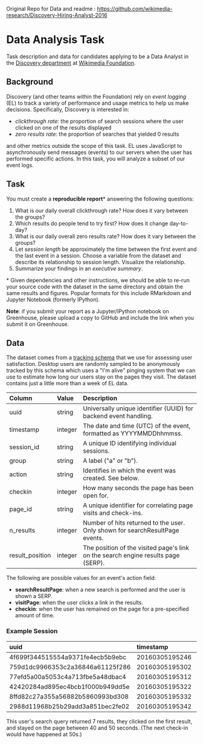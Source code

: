 Original Repo for Data and readme : https://github.com/wikimedia-research/Discovery-Hiring-Analyst-2016

# Data Analysis Task

Task description and data for candidates applying to be a Data Analyst in the [Discovery department](https://www.mediawiki.org/wiki/Wikimedia_Discovery) at [Wikimedia Foundation](https://wikimediafoundation.org/wiki/Home).

## Background

Discovery (and other teams within the Foundation) rely on *event logging* (EL) to track a variety of performance and usage metrics to help us make decisions. Specifically, Discovery is interested in:

- *clickthrough rate*: the proportion of search sessions where the user clicked on one of the results displayed
- *zero results rate*: the proportion of searches that yielded 0 results

and other metrics outside the scope of this task. EL uses JavaScript to asynchronously send messages (events) to our servers when the user has performed specific actions. In this task, you will analyze a subset of our event logs.

## Task

You must create a **reproducible report**\* answering the following questions:

1. What is our daily overall clickthrough rate? How does it vary between the groups?
2. Which results do people tend to try first? How does it change day-to-day?
3. What is our daily overall zero results rate? How does it vary between the groups?
4. Let *session length* be approximately the time between the first event and the last event in a session. Choose a variable from the dataset and describe its relationship to session length. Visualize the relationship.
5. Summarize your findings in an *executive summary*.

\* Given dependencies and other instructions, we should be able to re-run your source code with the dataset in the same directory and obtain the same results and figures. Popular formats for this include RMarkdown and Jupyter Notebook (formerly IPython).

**Note**: if you submit your report as a Jupyter/IPython notebook on Greenhouse, please upload a copy to GitHub and include the link when you submit it on Greenhouse.

## Data

The dataset comes from a [tracking schema](https://meta.wikimedia.org/wiki/Schema:TestSearchSatisfaction2) that we use for assessing user satisfaction. Desktop users are randomly sampled to be anonymously tracked by this schema which uses a "I'm alive" pinging system that we can use to estimate how long our users stay on the pages they visit. The dataset contains just a little more than a week of EL data.

| Column          | Value   | Description                                                                       |
|:----------------|:--------|:----------------------------------------------------------------------------------|
| uuid            | string  | Universally unique identifier (UUID) for backend event handling.                  |
| timestamp       | integer | The date and time (UTC) of the event, formatted as YYYYMMDDhhmmss.                |
| session_id      | string  | A unique ID identifying individual sessions.                                      |
| group           | string  | A label ("a" or "b").                                     |
| action          | string  | Identifies in which the event was created. See below.                             |
| checkin         | integer | How many seconds the page has been open for.                                      |
| page_id         | string  | A unique identifier for correlating page visits and check-ins.                    |
| n_results       | integer | Number of hits returned to the user. Only shown for searchResultPage events.      |
| result_position | integer | The position of the visited page's link on the search engine results page (SERP). |

The following are possible values for an event's action field:

- **searchResultPage**: when a new search is performed and the user is shown a SERP.
- **visitPage**: when the user clicks a link in the results.
- **checkin**: when the user has remained on the page for a pre-specified amount of time.

### Example Session

|uuid                             |      timestamp|session_id       |group |action           | checkin|page_id          | n_results| result_position|
|:--------------------------------|:--------------|:----------------|:-----|:----------------|-------:|:----------------|---------:|---------------:|
|4f699f344515554a9371fe4ecb5b9ebc | 20160305195246|001e61b5477f5efc |b     |searchResultPage |      NA|1b341d0ab80eb77e |         7|              NA|
|759d1dc9966353c2a36846a61125f286 | 20160305195302|001e61b5477f5efc |b     |visitPage        |      NA|5a6a1f75124cbf03 |        NA|               1|
|77efd5a00a5053c4a713fbe5a48dbac4 | 20160305195312|001e61b5477f5efc |b     |checkin          |      10|5a6a1f75124cbf03 |        NA|               1|
|42420284ad895ec4bcb1f000b949dd5e | 20160305195322|001e61b5477f5efc |b     |checkin          |      20|5a6a1f75124cbf03 |        NA|               1|
|8ffd82c27a355a56882b5860993bd308 | 20160305195332|001e61b5477f5efc |b     |checkin          |      30|5a6a1f75124cbf03 |        NA|               1|
|2988d11968b25b29add3a851bec2fe02 | 20160305195342|001e61b5477f5efc |b     |checkin          |      40|5a6a1f75124cbf03 |        NA|               1|

This user's search query returned 7 results, they clicked on the first result, and stayed on the page between 40 and 50 seconds. (The next check-in would have happened at 50s.)
